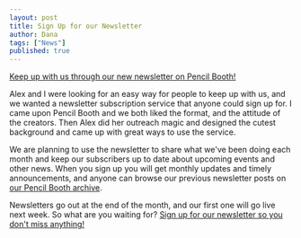 ```yaml
---
layout: post
title: Sign Up for our Newsletter
author: Dana
tags: ["News"]
published: true
---
```


[Keep up with us through our new newsletter on Pencil Booth!](https://pencilbooth.com/dna)

Alex and I were looking for an easy way for people to keep up with us, and we wanted a newsletter subscription service that anyone could sign up for. I came upon Pencil Booth and we both liked the format, and the attitude of the creators. Then Alex did her outreach magic and designed the cutest background and came up with great ways to use the service.

We are planning to use the newsletter to share what we've been doing each month and keep our subscribers up to date about upcoming events and other news. When you sign up you will get monthly updates and timely announcements, and anyone can browse our previous newsletter posts on [our Pencil Booth archive](https://pencilbooth.com/dna/archive).

Newsletters go out at the end of the month, and our first one will go live next week. So what are you waiting for? [Sign up for our newsletter so you don't miss anything!](https://pencilbooth.com/dna)

<!--more-->
